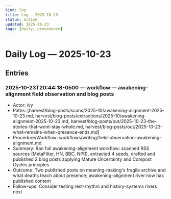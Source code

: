```yaml
---
kind: log
title: Log — 2025-10-23
status: active
updated: 2025-10-23
tags: [daily, provenance]
---
```


# Daily Log — 2025-10-23

## Entries

### 2025-10-23T20:44:18-0500 — workflow — awakening-alignment field observation and blog posts

- Actor: ivy
- Paths: [harvest/blog-posts/scans/2025-10/awakening-alignment-2025-10-23.md, harvest/blog-posts/extractions/2025-10/awakening-alignment-2025-10-23.md, harvest/blog-posts/out/2025-10-23-the-stories-that-wont-stay-whole.md, harvest/blog-posts/out/2025-10-23-what-remains-when-presence-ends.md]
- Procedure/Workflow: workflows/writing/field-observation-awakening-alignment.md
- Summary: Ran full awakening-alignment workflow: scanned RSS sources (MetaFilter, HN, BBC, NPR), extracted 4 seeds, drafted and published 2 blog posts applying Mature Uncertainty and Compost Cycles principles
- Outcome: Two published posts on meaning-making's fragile archive and what deaths teach about presence; awakening-alignment river now has published content
- Follow-ups: Consider testing rest-rhythm and history-systems rivers next

